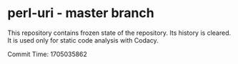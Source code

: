 # perl-uri - master branch

This repository contains frozen state of the repository.
Its history is cleared. It is used only for static code
analysis with Codacy.

Commit Time: 1705035862